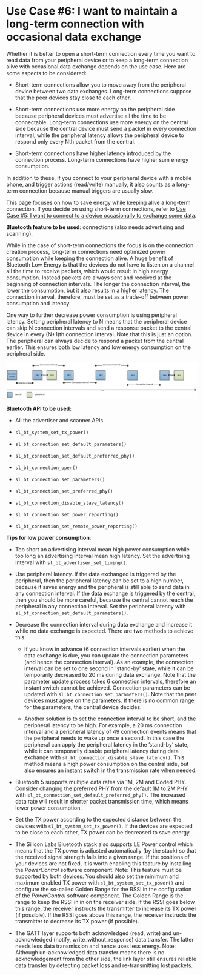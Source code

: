 # Use Case #6: I want to maintain a long-term connection with occasional data exchange

Whether it is better to open a short-term connection every time you want to read data from your peripheral device or to keep a long-term connection alive with occasional data exchange depends on the use case. Here are some aspects to be considered:

- Short-term connections allow you to move away from the peripheral device between two data exchanges. Long-term connections suppose that the peer devices stay close to each other.

- Short-term connections use more energy on the peripheral side because peripheral devices must advertise all the time to be connectable. Long-term connections use more energy on the central side because the central device must send a packet in every connection interval, while the peripheral latency allows the peripheral device to respond only every Nth packet from the central.

- Short-term connections have higher latency introduced by the connection process. Long-term connections have higher sum energy consumption.

In addition to these, if you connect to your peripheral device with a mobile phone, and trigger actions (read/write) manually, it also counts as a long-term connection because manual triggers are usually slow.

This page focuses on how to save energy while keeping alive a long-term connection. If you decide on using short-term connections, refer to [Use Case #5: I want to connect to a device occasionally to exchange some data](./use-case-5-i-want-to-connect-to-a-device-occasionally-to-exchange-some-data).

**Bluetooth feature to be used**: connections (also needs advertising and scanning).

While in the case of short-term connections the focus is on the connection creation process, long-term connections need optimized power consumption while keeping the connection alive. A huge benefit of Bluetooth Low Energy is that the devices do not have to listen on a channel all the time to receive packets, which would result in high energy consumption. Instead packets are always sent and received at the beginning of connection intervals. The longer the connection interval, the lower the consumption, but it also results in a higher latency. The connection interval, therefore, must be set as a trade-off between power consumption and latency.

One way to further decrease power consumption is using peripheral latency. Setting peripheral latency to N means that the peripheral device can skip N connection intervals and send a response packet to the central device in every (N+1)th connection interval. Note that this is just an option. The peripheral can always decide to respond a packet from the central earlier. This ensures both low latency and low energy consumption on the peripheral side.

![connection interval](resources/AN1366-image5.png)

**Bluetooth API to be used:**

- All the advertiser and scanner APIs

- `sl_bt_system_set_tx_power()`

- `sl_bt_connection_set_default_parameters()`

- `sl_bt_connection_set_default_preferred_phy()`

- `sl_bt_connection_open()`

- `sl_bt_connection_set_parameters()`

- `sl_bt_connection_set_preferred_phy()`

- `sl_bt_connection_disable_slave_latency()`

- `sl_bt_connection_set_power_reporting()`

- `sl_bt_connection_set_remote_power_reporting()`

**Tips for low power consumption**:

- Too short an advertising interval mean high power consumption while too long an advertising interval mean high latency. Set the advertising interval with `sl_bt_advertiser_set_timing()`.

- Use peripheral latency. If the data exchanged is triggered by the peripheral, then the peripheral latency can be set to a high number, because it saves energy and the peripheral is still able to send data in any connection interval. If the data exchange is triggered by the central, then you should be more careful, because the central cannot reach the peripheral in any connection interval. Set the peripheral latency with `sl_bt_connection_set_default_parameters()`.

- Decrease the connection interval during data exchange and increase it while no data exchange is expected. There are two methods to achieve this:

  - If you know in advance (6 connection intervals earlier) when the data exchange is due, you can update the connection parameters (and hence the connection interval). As an example, the connection interval can be set to one second in 'stand-by' state, while it can be temporarily decreased to 20 ms during data exchange. Note that the parameter update process takes 6 connection intervals, therefore an instant switch cannot be achieved. Connection parameters can be updated with `sl_bt_connection_set_parameters()`. Note that the peer devices must agree on the parameters. If there is no common range for the parameters, the central device decides.

  - Another solution is to set the connection interval to be short, and the peripheral latency to be high. For example, a 20 ms connection interval and a peripheral latency of 49 connection events means that the peripheral needs to wake up once a second. In this case the peripheral can apply the peripheral latency in the ’stand-by’ state, while it can temporarily disable peripheral latency during data exchange with `sl_bt_connection_disable_slave_latency()`. This method means a high power consumption on the central side, but also ensures an instant switch in the transmission rate when needed.

- Bluetooth 5 supports multiple data rates via 1M, 2M and Coded PHY. Consider changing the preferred PHY from the default 1M to 2M PHY with `sl_bt_connection_set_default_preferred_phy()`. The increased data rate will result in shorter packet transmission time, which means lower power consumption.

- Set the TX power according to the expected distance between the devices with `sl_bt_system_set_tx_power()`. If the devices are expected to be close to each other, TX power can be decreased to save energy.

- The Silicon Labs Bluetooth stack also supports LE Power control which means that the TX power is adjusted automatically (by the stack) so that the received signal strength falls into a given range. If the positions of your devices are not fixed, it is worth enabling this feature by installing the *PowerControl* software component. Note: This feature must be supported by both devices. You should also set the minimum and maximum enabled TX power with `sl_bt_system_set_tx_power()` and configure the so-called Golden Range for the RSSI in the configuration of the *PowerControl* software component. The Golden Range is the range to keep the RSSI in in on the receiver side. If the RSSI goes below this range, the receiver instructs the transmitter to increase its TX power (if possible). If the RSSI goes above this range, the receiver instructs the transmitter to decrease its TX power (if possible).

- The GATT layer supports both acknowledged (read, write) and un-acknowledged (notify, write_without_response) data transfer. The latter needs less data transmission and hence uses less energy. Note: Although un-acknowledged data transfer means there is no acknowledgement from the other side, the link layer still ensures reliable data transfer by detecting packet loss and re-transmitting lost packets.
